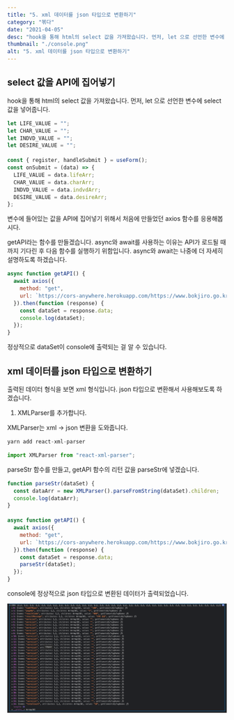 ```yaml
---
title: "5. xml 데이터를 json 타입으로 변환하기"
category: "볶다"
date: "2021-04-05"
desc: "hook을 통해 html의 select 값을 가져왔습니다. 먼저, let 으로 선언한 변수에 select 값을 넣어줍니다."
thumbnail: "./console.png"
alt: "5. xml 데이터를 json 타입으로 변환하기"
---
```


## select 값을 API에 집어넣기

hook을 통해 html의 select 값을 가져왔습니다. 먼저, let 으로 선언한 변수에 select 값을 넣어줍니다.

```js
let LIFE_VALUE = "";
let CHAR_VALUE = "";
let INDVD_VALUE = "";
let DESIRE_VALUE = "";

const { register, handleSubmit } = useForm();
const onSubmit = (data) => {
  LIFE_VALUE = data.lifeArr;
  CHAR_VALUE = data.charArr;
  INDVD_VALUE = data.indvdArr;
  DESIRE_VALUE = data.desireArr;
};
```

변수에 들어있는 값을 API에 집어넣기 위해서 처음에 만들었던 axios 함수를 응용해봅시다.

getAPI라는 함수를 만들겠습니다. async와 await를 사용하는 이유는 API가 로드될 때까지 기다린 후 다음 함수를 실행하기 위함입니다. async와 await는 나중에 더 자세히 설명하도록 하겠습니다.

```js
async function getAPI() {
  await axios({
    method: "get",
    url: `https://cors-anywhere.herokuapp.com/https://www.bokjiro.go.kr/openapi/rest/gvmtWelSvc?crtiKey=${API_KEY}&callTp=L&pageNum=1&numOfRows=100&lifeArray=${LIFE_VALUE}&charTrgterArray=${CHAR_VALUE}&trgterIndvdlArray=${INDVD_VALUE}&desireArray=${DESIRE_VALUE}`,
  }).then(function (response) {
    const dataSet = response.data;
    console.log(dataSet);
  });
}
```

정상적으로 dataSet이 console에 출력되는 걸 알 수 있습니다.

## xml 데이터를 json 타입으로 변환하기

출력된 데이터 형식을 보면 xml 형식입니다. json 타입으로 변환해서 사용해보도록 하겠습니다.

1. XMLParser를 추가합니다.

XMLParser는 xml → json 변환을 도와줍니다.

```s
yarn add react-xml-parser
```

```js
import XMLParser from "react-xml-parser";
```

parseStr 함수를 만들고, getAPI 함수의 리턴 값을 parseStr에 넣겠습니다.

```js
function parseStr(dataSet) {
  const dataArr = new XMLParser().parseFromString(dataSet).children;
  console.log(dataArr);
}

async function getAPI() {
  await axios({
    method: "get",
    url: `https://cors-anywhere.herokuapp.com/https://www.bokjiro.go.kr/openapi/rest/gvmtWelSvc?crtiKey=${API_KEY}&callTp=L&pageNum=1&numOfRows=100&lifeArray=${LIFE_VALUE}&charTrgterArray=${CHAR_VALUE}&trgterIndvdlArray=${INDVD_VALUE}&desireArray=${DESIRE_VALUE}`,
  }).then(function (response) {
    const dataSet = response.data;
    parseStr(dataSet);
  });
}
```

console에 정상적으로 json 타입으로 변환된 데이터가 출력되었습니다.

![콘솔출력](./console.png)
